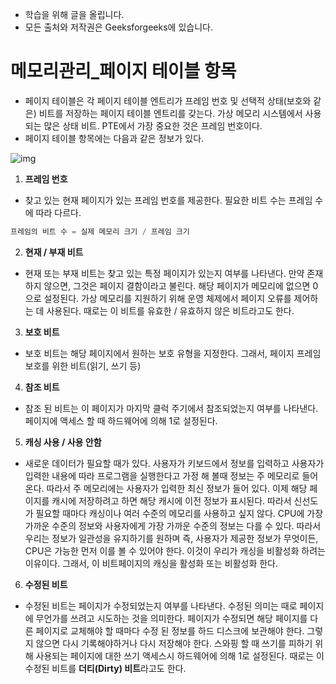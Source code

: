 - 학습을 위해 글을 올립니다.
- 모든 출처와 저작권은 Geeksforgeeks에 있습니다.

[^출처]: https://www.geeksforgeeks.org/



# 메모리관리_페이지 테이블 항목

- 페이지 테이블은 각 페이지 테이블 엔트리가 프레임 번호 및 선택적 상태(보호와 같은) 비트를 저장하는 페이지 테이블 엔트리를 갖는다. 가상 메모리 시스템에서 사용되는 많은 상태 비트. PTE에서 가장 중요한 것은 프레임 번호이다.
- 페이지 테이블 항목에는 다음과 같은 정보가 있다.

![img](http://contribute.geeksforgeeks.org/wp-content/uploads/Capture-24.png)

1. **프레임 번호**

- 찾고 있는 현재 페이지가 있는 프레임 번호를 제공한다. 필요한 비트 수는 프레임 수에 따라 다르다.

```c
프레임의 비트 수 = 실제 메모리 크기 / 프레임 크기
```

2. **현재 / 부재 비트**

- 현재 또는 부재 비트는 찾고 있는 특정 페이지가 있는지 여부를 나타낸다. 만약 존재하지 않으면, 그것은 페이지 결함이라고 불린다. 해당 페이지가 메모리에 없으면 0으로 설정된다. 가상 메모리를 지원하기 위해 운영 체제에서 페이지 오류를 제어하는 데 사용된다. 때로는 이 비트를 유효한 / 유효하지 않은 비트라고도 한다.

3. **보호 비트**

- 보호 비트는 해당 페이지에서 원하는 보호 유형을 지정한다. 그래서, 페이지 프레임 보호를 위한 비트(읽기, 쓰기 등)

4. **참조 비트**

- 참조 된 비트는 이 페이지가 마지막 클럭 주기에서 참조되었는지 여부를 나타낸다. 페이지에 액세스 할 때 하드웨어에 의해 1로 설정된다.

5. **캐싱 사용 / 사용 안함**

- 새로운 데이터가 필요할 때가 있다. 사용자가 키보드에서 정보를 입력하고 사용자가 입력한 내용에 따라 프로그램을 실행한다고 가정 해 볼때 정보는 주 메모리로 들어온다. 따라서 주 메모리에는 사용자가 입력한 최신 정보가 들어 있다. 이제 해당 페이지를 캐시에 저장하려고 하면 해당 캐시에 이전 정보가 표시된다. 따라서 신선도가 필요할 때마다 캐싱이나 여러 수준의 메모리를 사용하고 싶지 않다. CPU에 가장 가까운 수준의 정보와 사용자에게 가장 가까운 수준의 정보는 다를 수 있다. 따라서 우리는 정보가 일관성을 유지하기를 원하며 즉, 사용자가 제공한 정보가 무엇이든, CPU은 가능한 먼저 이를 볼 수 있어야 한다. 이것이 우리가 캐싱을 비활성화 하려는 이유이다. 그래서, 이 비트페이지의 캐싱을 활성화 또는 비활성화 한다.

6. **수정된 비트**

- 수정된 비트는 페이지가 수정되었는지 여부를 나타낸다. 수정된 의미는 때로 페이지에 무언가를 쓰려고 시도하는 것을 의미한다. 페이지가 수정되면 해당 페이지를 다른 페이지로 교체해야 할 때마다 수정 된 정보를 하드 디스크에 보관해야 한다. 그렇지 않으면 다시 기록해야하거나 다시 저장해야 한다. 스와핑 할 때 쓰기를 피하기 위해 사용되는 페이지에 대한 쓰기 액세스시 하드웨어에 의해 1로 설정된다. 때로는 이 수정된 비트를 **더티(Dirty) 비트**라고도 한다.
